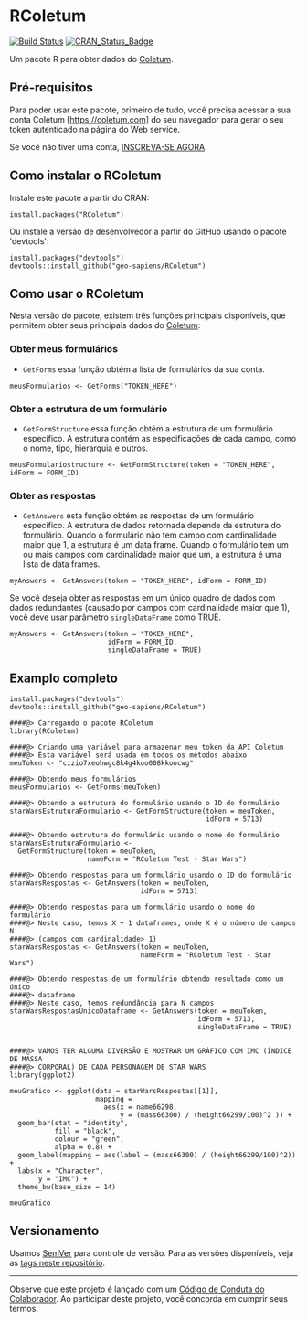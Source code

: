 # RColetum
[![Build Status](https://travis-ci.org/geo-sapiens/RColetum.svg)](https://travis-ci.org/geo-sapiens/RColetum)
[![CRAN_Status_Badge](http://www.r-pkg.org/badges/version/RColetum)](https://cran.r-project.org/package=RColetum)

Um pacote R para obter dados do [Coletum](https://coletum.com).

## Pré-requisitos
Para poder usar este pacote, primeiro de tudo, você precisa acessar a sua conta 
Coletum [https://coletum.com] do seu navegador para gerar o seu token 
autenticado na página do Web service.

Se você não tiver uma conta, [INSCREVA-SE AGORA](https://coletum.com/pt_BR/register/).

## Como instalar o RColetum
Instale este pacote a partir do CRAN:
```{r}
install.packages("RColetum")
```

Ou instale a versão de desenvolvedor a partir do GitHub usando o pacote
'devtools':
```{r}
install.packages("devtools")
devtools::install_github("geo-sapiens/RColetum")
```
## Como usar o RColetum
Nesta versão do pacote, existem três funções principais disponíveis,
que permitem obter seus principais dados do [Coletum](https://coletum.com):

### Obter meus formulários
* `GetForms` essa função obtém a lista de formulários da sua conta.

```{r}
meusFormularios <- GetForms("TOKEN_HERE")
```
### Obter a estrutura de um formulário
* `GetFormStructure` essa função obtém a estrutura de um formulário específico.
A estrutura contém as especificações de cada campo, como o nome, tipo,
hierarquia e outros.

```{r}
meusFormulariostructure <- GetFormStructure(token = "TOKEN_HERE", idForm = FORM_ID)
```
### Obter as respostas 
* `GetAnswers` esta função obtém as respostas de um formulário específico. 
A estrutura de dados retornada depende da estrutura do formulário. Quando o 
formulário não tem campo com cardinalidade maior que 1, a estrutura é um data
frame. Quando o formulário tem um ou mais campos com cardinalidade maior que um,
a estrutura é uma lista de data frames.

```{r}
myAnswers <- GetAnswers(token = "TOKEN_HERE", idForm = FORM_ID)
```

Se você deseja obter as respostas em um único quadro de dados com dados 
redundantes (causado por campos com cardinalidade maior que 1), você deve usar
parâmetro `singleDataFrame` como TRUE.

```{r}
myAnswers <- GetAnswers(token = "TOKEN_HERE", 
                        idForm = FORM_ID, 
                        singleDataFrame = TRUE)
```

## Examplo completo
```{r}
install.packages("devtools")
devtools::install_github("geo-sapiens/RColetum")

####@> Carregando o pacote RColetum
library(RColetum)

####@> Criando uma variável para armazenar meu token da API Coletum
####@> Esta variável será usada em todos os métodos abaixo
meuToken <- "cizio7xeohwgc8k4g4koo008kkoocwg"

####@> Obtendo meus formulários
meusFormularios <- GetForms(meuToken)

####@> Obtendo a estrutura do formulário usando o ID do formulário
starWarsEstruturaFormulario <- GetFormStructure(token = meuToken,
                                                idForm = 5713)

####@> Obtendo estrutura do formulário usando o nome do formulário
starWarsEstruturaFormulario <-
  GetFormStructure(token = meuToken,  
                   nameForm = "RColetum Test - Star Wars")

####@> Obtendo respostas para um formulário usando o ID do formulário
starWarsRespostas <- GetAnswers(token = meuToken, 
                                idForm = 5713)

####@> Obtendo respostas para um formulário usando o nome do formulário
####@> Neste caso, temos X + 1 dataframes, onde X é o número de campos N
####@> (campos com cardinalidade> 1)
starWarsRespostas <- GetAnswers(token = meuToken, 
                                nameForm = "RColetum Test - Star Wars")

####@> Obtendo respostas de um formulário obtendo resultado como um único 
####@> dataframe
####@> Neste caso, temos redundância para N campos
starWarsRespostasUnicoDataframe <- GetAnswers(token = meuToken, 
                                              idForm = 5713, 
                                              singleDataFrame = TRUE)


####@> VAMOS TER ALGUMA DIVERSÃO E MOSTRAR UM GRÁFICO COM IMC (ÍNDICE DE MASSA
####@> CORPORAL) DE CADA PERSONAGEM DE STAR WARS
library(ggplot2)

meuGrafico <- ggplot(data = starWarsRespostas[[1]], 
                     mapping = 
                       aes(x = name66298, 
                           y = (mass66300) / (height66299/100)^2 )) +
  geom_bar(stat = "identity", 
           fill = "black", 
           colour = "green",
           alpha = 0.8) +
  geom_label(mapping = aes(label = (mass66300) / (height66299/100)^2)) +
  labs(x = "Character", 
       y = "IMC") +
  theme_bw(base_size = 14)

meuGrafico

```

## Versionamento
Usamos [SemVer](http://semver.org/) para controle de versão. Para as versões 
disponíveis, veja as
[tags neste repositório](https://github.com/geo-sapiens/RColetum/tags).

-----
Observe que este projeto é lançado com um [Código de Conduta do 
Colaborador](https://github.com/geo-sapiens/RColetum/blob/master/docs/CODE_OF_CONDUCT.md).
Ao participar deste projeto, você concorda em cumprir seus termos.
